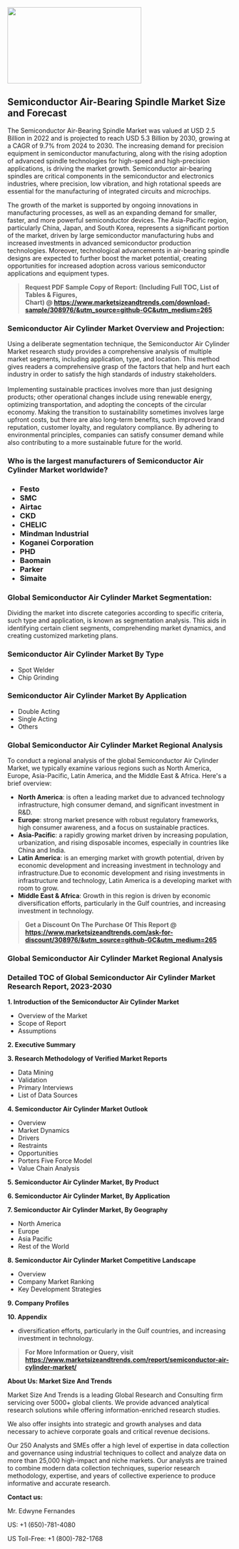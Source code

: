 <p><img class="alignnone size-medium wp-image-20088" src="https://ffe5etoiles.com/wp-content/uploads/2024/12/MST1-300x171.png" alt="" width="300" height="171" /></p><h2>Semiconductor Air-Bearing Spindle Market Size and Forecast</h2><p>The Semiconductor Air-Bearing Spindle Market was valued at USD 2.5 Billion in 2022 and is projected to reach USD 5.3 Billion by 2030, growing at a CAGR of 9.7% from 2024 to 2030. The increasing demand for precision equipment in semiconductor manufacturing, along with the rising adoption of advanced spindle technologies for high-speed and high-precision applications, is driving the market growth. Semiconductor air-bearing spindles are critical components in the semiconductor and electronics industries, where precision, low vibration, and high rotational speeds are essential for the manufacturing of integrated circuits and microchips.</p><p>The growth of the market is supported by ongoing innovations in manufacturing processes, as well as an expanding demand for smaller, faster, and more powerful semiconductor devices. The Asia-Pacific region, particularly China, Japan, and South Korea, represents a significant portion of the market, driven by large semiconductor manufacturing hubs and increased investments in advanced semiconductor production technologies. Moreover, technological advancements in air-bearing spindle designs are expected to further boost the market potential, creating opportunities for increased adoption across various semiconductor applications and equipment types.</p></p><blockquote id="" class=""><strong>Request PDF Sample Copy of Report: (Including Full TOC, List of Tables &amp; Figures, Chart)&nbsp;@&nbsp;<strong><a href="https://www.marketsizeandtrends.com/download-sample/308976/&utm_source=github-GC&utm_medium=265" target="_blank">https://www.marketsizeandtrends.com/download-sample/308976/&utm_source=github-GC&utm_medium=265</a></strong></strong></blockquote><h3 id="" class="">Semiconductor Air Cylinder Market&nbsp;Overview and Projection:</h3><p id="" class="">Using a deliberate segmentation technique, the Semiconductor Air Cylinder Market research study provides a comprehensive analysis of multiple market segments, including application, type, and location. This method gives readers a comprehensive grasp of the factors that help and hurt each industry in order to satisfy the high standards of industry stakeholders. <br /> <br />Implementing sustainable practices involves more than just designing products; other operational changes include using renewable energy, optimizing transportation, and adopting the concepts of the circular economy. Making the transition to sustainability sometimes involves large upfront costs, but there are also long-term benefits, such improved brand reputation, customer loyalty, and regulatory compliance. By adhering to environmental principles, companies can satisfy consumer demand while also contributing to a more sustainable future for the world.</p><h3 id="" class="">Who is the largest manufacturers of&nbsp;Semiconductor Air Cylinder Market worldwide?</h3><h3 class=""><p><ul><li>Festo </li><li> SMC </li><li> Airtac </li><li> CKD </li><li> CHELIC </li><li> Mindman Industrial </li><li> Koganei Corporation </li><li> PHD </li><li> Baomain </li><li> Parker </li><li> Simaite</li></ul></p></h3><h3 id="" class="">Global&nbsp;Semiconductor Air Cylinder Market Segmentation:</h3><p id="" class="">Dividing the market into discrete categories according to specific criteria, such type and application, is known as segmentation analysis. This aids in identifying certain client segments, comprehending market dynamics, and creating customized marketing plans.</p><h3 id="" class="">Semiconductor Air Cylinder Market&nbsp;By Type</h3><p><p><ul><li>Spot Welder</li><li> Chip Grinding</p></li></ul></p></p><h3 id="" class="">Semiconductor Air Cylinder Market&nbsp;By Application</h3><p class=""><p><ul><li>Double Acting</li><li> Single Acting</li><li> Others</li></ul></p></p><h3 id="" class="">Global Semiconductor Air Cylinder Market Regional Analysis</h3><p id="" class="">To conduct a regional analysis of the global Semiconductor Air Cylinder Market, we typically examine various regions such as North America, Europe, Asia-Pacific, Latin America, and the Middle East &amp; Africa. Here's a brief overview:</p><ul><li><strong>North America</strong>: is often a leading market due to advanced technology infrastructure, high consumer demand, and significant investment in R&amp;D.</li><li><strong>Europe</strong>: strong market presence with robust regulatory frameworks, high consumer awareness, and a focus on sustainable practices.</li><li><strong>Asia-Pacific</strong>: a rapidly growing market driven by increasing population, urbanization, and rising disposable incomes, especially in countries like China and India.</li><li><strong>Latin America</strong>: is an emerging market with growth potential, driven by economic development and increasing investment in technology and infrastructure.Due to economic development and rising investments in infrastructure and technology, Latin America is a developing market with room to grow.</li><li><strong>Middle East &amp; Africa</strong>: Growth in this region is driven by economic diversification efforts, particularly in the Gulf countries, and increasing investment in technology.</li></ul><blockquote id="" class=""><strong>Get a Discount On The Purchase Of This Report @ <strong><a href="https://www.marketsizeandtrends.com/ask-for-discount/308976/&utm_source=github-GC&utm_medium=265" target="_blank">https://www.marketsizeandtrends.com/ask-for-discount/308976/&utm_source=github-GC&utm_medium=265</a></strong></strong></blockquote><h3 id="" class="">Global Semiconductor Air Cylinder Market Regional Analysis</h3><h3 id="" class="">Detailed TOC of Global Semiconductor Air Cylinder Market Research Report, 2023-2030</h3><p id="" class=""><strong>1. Introduction of the Semiconductor Air Cylinder Market</strong></p><ul><li>Overview of the Market</li><li>Scope of Report</li><li>Assumptions</li></ul><p id="" class=""><strong>2. Executive Summary</strong></p><p id="" class=""><strong>3. Research Methodology of Verified Market Reports</strong></p><ul><li>Data Mining</li><li>Validation</li><li>Primary Interviews</li><li>List of Data Sources</li></ul><p id="" class=""><strong>4. Semiconductor Air Cylinder Market Outlook</strong></p><ul><li>Overview</li><li>Market Dynamics</li><li>Drivers</li><li>Restraints</li><li>Opportunities</li><li>Porters Five Force Model</li><li>Value Chain Analysis</li></ul><p id="" class=""><strong>5. Semiconductor Air Cylinder Market, By Product</strong></p><p id="" class=""><strong>6. Semiconductor Air Cylinder Market, By Application</strong></p><p id="" class=""><strong>7. Semiconductor Air Cylinder Market, By Geography</strong></p><ul><li>North America</li><li>Europe</li><li>Asia Pacific</li><li>Rest of the World</li></ul><p id="" class=""><strong>8. Semiconductor Air Cylinder Market Competitive Landscape</strong></p><ul><li>Overview</li><li>Company Market Ranking</li><li>Key Development Strategies</li></ul><p id="" class=""><strong>9. Company Profiles</strong></p><p id="" class=""><strong>10. Appendix</strong></p><ul><li>diversification efforts, particularly in the Gulf countries, and increasing investment in technology.</li></ul><blockquote id="" class=""><strong>For More Information or Query, visit <strong><strong><a href="https://www.marketsizeandtrends.com/report/semiconductor-air-cylinder-market/" target="_blank">https://www.marketsizeandtrends.com/report/semiconductor-air-cylinder-market/</a></strong></strong></strong></blockquote><p id="" class=""><strong>About Us: Market Size And Trends</strong></p><p id="" class="">Market Size And Trends is a leading Global Research and Consulting firm servicing over 5000+ global clients. We provide advanced analytical research solutions while offering information-enriched research studies.</p><p id="" class="">We also offer insights into strategic and growth analyses and data necessary to achieve corporate goals and critical revenue decisions.</p><p id="" class="">Our 250 Analysts and SMEs offer a high level of expertise in data collection and governance using industrial techniques to collect and analyze data on more than 25,000 high-impact and niche markets. Our analysts are trained to combine modern data collection techniques, superior research methodology, expertise, and years of collective experience to produce informative and accurate research.</p><p id="" class=""><strong>Contact us:</strong></p><p id="" class="">Mr. Edwyne Fernandes</p><p id="" class="">US: +1 (650)-781-4080</p><p id="" class="">US Toll-Free: +1 (800)-782-1768</p>
